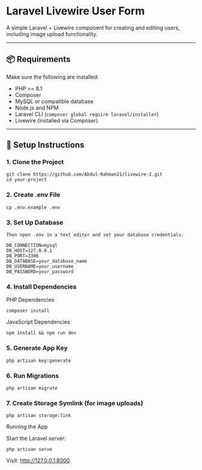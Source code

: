 # Laravel Livewire User Form

A simple Laravel + Livewire component for creating and editing users, including image upload functionality.

---

## 📦 Requirements

Make sure the following are installed:

- PHP >= 8.1
- Composer
- MySQL or compatible database
- Node.js and NPM
- Laravel CLI (`composer global require laravel/installer`)
- Livewire (installed via Composer)

---

## 🚀 Setup Instructions

### 1. Clone the Project

```
git clone https://github.com/Abdul-Rahman21/livewire-2.git
cd your-project
```

### 2. Create .env File
```
cp .env.example .env
```

### 3. Set Up Database
```
Then open .env in a text editor and set your database credentials:

DB_CONNECTION=mysql
DB_HOST=127.0.0.1
DB_PORT=3306
DB_DATABASE=your_database_name
DB_USERNAME=your_username
DB_PASSWORD=your_password
```

### 4. Install Dependencies
PHP Dependencies


```
composer install
```
JavaScript Dependencies


```
npm install && npm run dev
```
### 5. Generate App Key


```
php artisan key:generate
```
### 6. Run Migrations


```
php artisan migrate
```
### 7. Create Storage Symlink (for image uploads)


```
php artisan storage:link
```
Running the App

Start the Laravel server:

```
php artisan serve
```

Visit: http://127.0.0.1:8000
